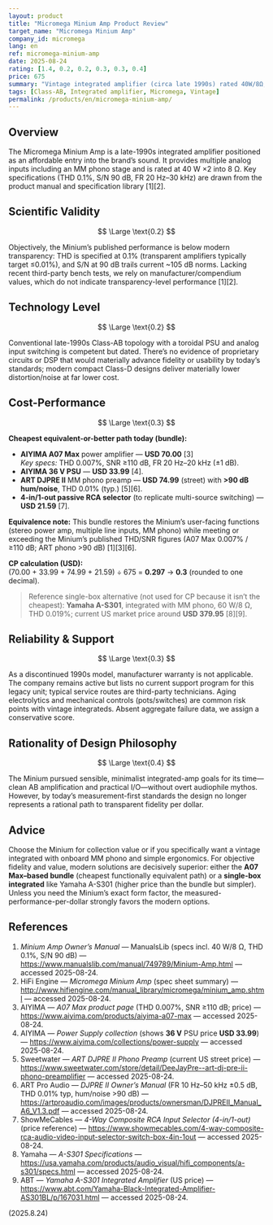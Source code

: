 ```yaml
---
layout: product
title: "Micromega Minium Amp Product Review"
target_name: "Micromega Minium Amp"
company_id: micromega
lang: en
ref: micromega-minium-amp
date: 2025-08-24
rating: [1.4, 0.2, 0.2, 0.3, 0.3, 0.4]
price: 675
summary: "Vintage integrated amplifier (circa late 1990s) rated 40W/8Ω, THD 0.1%, S/N 90 dB, with MM phono stage; performance verified from official/manual sources; discontinued but available used"
tags: [Class-AB, Integrated amplifier, Micromega, Vintage]
permalink: /products/en/micromega-minium-amp/
---
```

## Overview

The Micromega Minium Amp is a late-1990s integrated amplifier positioned as an affordable entry into the brand’s sound. It provides multiple analog inputs including an MM phono stage and is rated at 40 W ×2 into 8 Ω. Key specifications (THD 0.1%, S/N 90 dB, FR 20 Hz–30 kHz) are drawn from the product manual and specification library [1][2].

## Scientific Validity

$$ \Large \text{0.2} $$

Objectively, the Minium’s published performance is below modern transparency: THD is specified at 0.1% (transparent amplifiers typically target ≤0.01%), and S/N at 90 dB trails current ~105 dB norms. Lacking recent third-party bench tests, we rely on manufacturer/compendium values, which do not indicate transparency-level performance [1][2].

## Technology Level

$$ \Large \text{0.2} $$

Conventional late-1990s Class-AB topology with a toroidal PSU and analog input switching is competent but dated. There’s no evidence of proprietary circuits or DSP that would materially advance fidelity or usability by today’s standards; modern compact Class-D designs deliver materially lower distortion/noise at far lower cost.

## Cost-Performance

$$ \Large \text{0.3} $$

**Cheapest equivalent-or-better path today (bundle):**

- **AIYIMA A07 Max** power amplifier — **USD 70.00** [3]  
  *Key specs:* THD 0.007%, SNR ≥110 dB, FR 20 Hz–20 kHz (±1 dB).  
- **AIYIMA 36 V PSU** — **USD 33.99** [4].  
- **ART DJPRE II** MM phono preamp — **USD 74.99** (street) with **>90 dB hum/noise**, THD 0.01% (typ.) [5][6].  
- **4-in/1-out passive RCA selector** (to replicate multi-source switching) — **USD 21.59** [7].

**Equivalence note:** This bundle restores the Minium’s user-facing functions (stereo power amp, multiple line inputs, MM phono) while meeting or exceeding the Minium’s published THD/SNR figures (A07 Max 0.007% / ≥110 dB; ART phono >90 dB) [1][3][6].

**CP calculation (USD):**  
(70.00 + 33.99 + 74.99 + 21.59) ÷ 675 = **0.297** → **0.3** (rounded to one decimal).

> Reference single-box alternative (not used for CP because it isn’t the cheapest): **Yamaha A-S301**, integrated with MM phono, 60 W/8 Ω, THD 0.019%; current US market price around **USD 379.95** [8][9].

## Reliability & Support

$$ \Large \text{0.3} $$

As a discontinued 1990s model, manufacturer warranty is not applicable. The company remains active but lists no current support program for this legacy unit; typical service routes are third-party technicians. Aging electrolytics and mechanical controls (pots/switches) are common risk points with vintage integrateds. Absent aggregate failure data, we assign a conservative score.

## Rationality of Design Philosophy

$$ \Large \text{0.4} $$

The Minium pursued sensible, minimalist integrated-amp goals for its time—clean AB amplification and practical I/O—without overt audiophile mythos. However, by today’s measurement-first standards the design no longer represents a rational path to transparent fidelity per dollar.

## Advice

Choose the Minium for collection value or if you specifically want a vintage integrated with onboard MM phono and simple ergonomics. For objective fidelity and value, modern solutions are decisively superior: either the **A07 Max–based bundle** (cheapest functionally equivalent path) or a **single-box integrated** like Yamaha A-S301 (higher price than the bundle but simpler). Unless you need the Minium’s exact form factor, the measured-performance-per-dollar strongly favors the modern options.

## References

1. *Minium Amp Owner’s Manual* — ManualsLib (specs incl. 40 W/8 Ω, THD 0.1%, S/N 90 dB) — https://www.manualslib.com/manual/749789/Minium-Amp.html — accessed 2025-08-24.  
2. HiFi Engine — *Micromega Minium Amp* (spec sheet summary) — http://www.hifiengine.com/manual_library/micromega/minium_amp.shtml — accessed 2025-08-24.  
3. AIYIMA — *A07 Max product page* (THD 0.007%, SNR ≥110 dB; price) — https://www.aiyima.com/products/aiyima-a07-max — accessed 2025-08-24.  
4. AIYIMA — *Power Supply collection* (shows **36 V** PSU price **USD 33.99**) — https://www.aiyima.com/collections/power-supply — accessed 2025-08-24.  
5. Sweetwater — *ART DJPRE II Phono Preamp* (current US street price) — https://www.sweetwater.com/store/detail/DeeJayPre--art-dj-pre-ii-phono-preamplifier — accessed 2025-08-24.  
6. ART Pro Audio — *DJPRE II Owner’s Manual* (FR 10 Hz–50 kHz ±0.5 dB, THD 0.01% typ, hum/noise >90 dB) — https://artproaudio.com/images/products/ownersman/DJPREII_Manual_A6_V1.3.pdf — accessed 2025-08-24.  
7. ShowMeCables — *4-Way Composite RCA Input Selector (4-in/1-out)* (price reference) — https://www.showmecables.com/4-way-composite-rca-audio-video-input-selector-switch-box-4in-1out — accessed 2025-08-24.  
8. Yamaha — *A-S301 Specifications* — https://usa.yamaha.com/products/audio_visual/hifi_components/a-s301/specs.html — accessed 2025-08-24.  
9. ABT — *Yamaha A-S301 Integrated Amplifier* (US price) — https://www.abt.com/Yamaha-Black-Integrated-Amplifier-AS301BL/p/167031.html — accessed 2025-08-24.

(2025.8.24)

